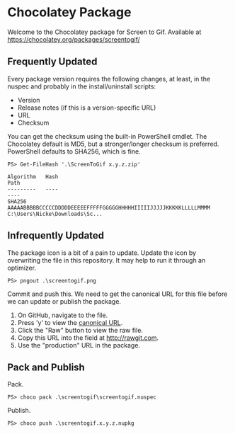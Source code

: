 # Chocolatey Package

Welcome to the Chocolatey package for Screen to Gif. Available at https://chocolatey.org/packages/screentogif/

## Frequently Updated

Every package version requires the following changes, at least, in the nuspec
and probably in the install/uninstall scripts:

 * Version
 * Release notes (if this is a version-specific URL)
 * URL
 * Checksum

You can get the checksum using the built-in PowerShell cmdlet. The Chocolatey
default is MD5, but a stronger/longer checksum is preferred. PowerShell defaults
to SHA256, which is fine.

```
PS> Get-FileHash '.\ScreenToGif x.y.z.zip'

Algorithm   Hash                                                               Path
---------   ----                                                               ----
SHA256      AAAAABBBBBCCCCCDDDDDEEEEEFFFFFGGGGGHHHHHIIIIIJJJJJKKKKKLLLLLMMMM   C:\Users\Nicke\Downloads\Sc...
```

## Infrequently Updated

The package icon is a bit of a pain to update. Update the icon by overwriting
the file in this repository. It may help to run it through an optimizer.

```
PS> pngout .\screentogif.png
```

Commit and push this. We need to get the canonical URL for this file before we
can update or publish the package.

 1. On GitHub, navigate to the file.
 2. Press 'y' to view the [canonical URL](https://help.github.com/articles/getting-permanent-links-to-files/).
 3. Click the "Raw" button to view the raw file.
 4. Copy this URL into the field at http://rawgit.com.
 5. Use the "production" URL in the package.

## Pack and Publish

Pack.

```
PS> choco pack .\screentogif\screentogif.nuspec
```

Publish.

```
PS> choco push .\screentogif.x.y.z.nupkg
```
